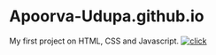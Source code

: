 # Apoorva-Udupa.github.io
My first project on HTML, CSS and Javascript.
[![click](https://img.shields.io/badge/profile-click%20here-blue)](https://apoorva-udupa.github.io/index.html)
